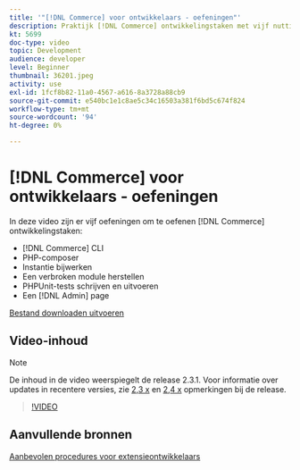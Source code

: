 ```yaml
---
title: '"[!DNL Commerce] voor ontwikkelaars - oefeningen"'
description: Praktijk [!DNL Commerce] ontwikkelingstaken met vijf nuttige oefeningen.
kt: 5699
doc-type: video
topic: Development
audience: developer
level: Beginner
thumbnail: 36201.jpeg
activity: use
exl-id: 1fcf8b82-11a0-4567-a616-8a3728a88cb9
source-git-commit: e540bc1e1c8ae5c34c16503a381f6bd5c674f824
workflow-type: tm+mt
source-wordcount: '94'
ht-degree: 0%

---
```


# [!DNL Commerce] voor ontwikkelaars - oefeningen

In deze video zijn er vijf oefeningen om te oefenen [!DNL Commerce] ontwikkelingstaken:

- [!DNL Commerce] CLI
- PHP-composer
- Instantie bijwerken
- Een verbroken module herstellen
- PHPUnit-tests schrijven en uitvoeren
- Een [!DNL Admin] page

[Bestand downloaden uitvoeren](./assets/FreeIntro2.3.1.zip)

## Video-inhoud

>[!NOTE]
>
>De inhoud in de video weerspiegelt de release 2.3.1. Voor informatie over updates in recentere versies, zie [ 2,3 x](https://devdocs.magento.com/guides/v2.3/release-notes/bk-release-notes.html) en [2,4 x](https://devdocs.magento.com/guides/v2.4/release-notes/bk-release-notes.html) opmerkingen bij de release.

>[!VIDEO](https://video.tv.adobe.com/v/36201?quality=12&learn=on)

## Aanvullende bronnen

[Aanbevolen procedures voor extensieontwikkelaars](https://devdocs.magento.com/guides/v2.4/ext-best-practices/bk-ext-best-practices.html)
